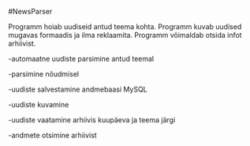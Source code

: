 #NewsParser

Programm hoiab uudiseid antud teema kohta. Programm kuvab uudised mugavas formaadis ja ilma reklaamita. Programm võimaldab otsida infot arhiivist.

-automaatne uudiste parsimine antud teemal

-parsimine nõudmisel

-uudiste salvestamine andmebaasi MySQL

-uudiste kuvamine

-uudiste vaatamine arhiivis kuupäeva ja teema järgi

-andmete otsimine arhiivist


